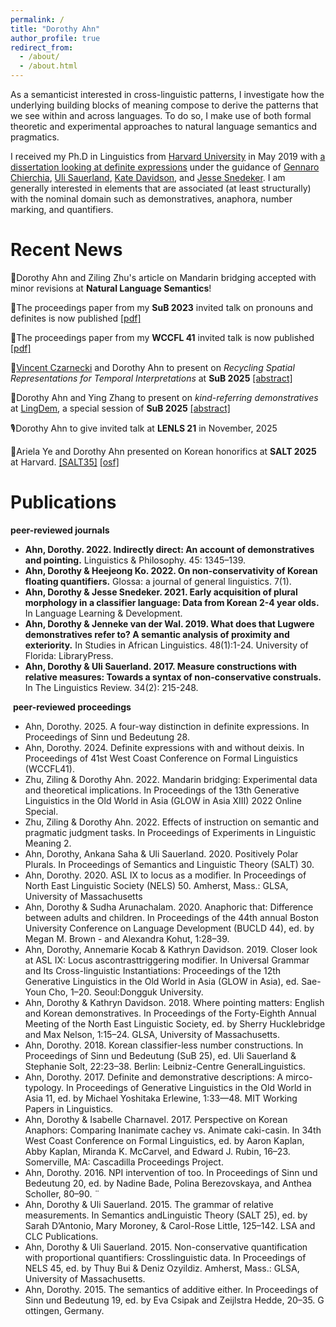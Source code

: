 ```yaml
---
permalink: /
title: "Dorothy Ahn"
author_profile: true
redirect_from: 
  - /about/
  - /about.html
---
```


As a semanticist interested in cross-linguistic patterns, I investigate how the underlying building blocks of meaning compose to derive the patterns that we see within and across languages. To do so, I make use of both formal theoretic and experimental approaches to natural language semantics and pragmatics.
 
I received my Ph.D in Linguistics from <a href="https://linguistics.fas.harvard.edu/">Harvard University</a> in May 2019 with <a href="https://ling.auf.net/lingbuzz/004742">a dissertation looking at definite expressions</a> under the guidance of <a href="https://linguistics.fas.harvard.edu/people/gennaro-chierchia">Gennaro Chierchia</a>, <a href="https://ulisauerland.github.io/">Uli Sauerland</a>, <a href="https://kathryndavidson.scholars.harvard.edu/">Kate Davidson</a>, and <a href="https://www.harvardlds.org/our-labs/snedeker-lab/">Jesse Snedeker</a>. I am generally interested in elements that are associated (at least structurally) with the nominal domain such as demonstratives, anaphora, number marking, and quantifiers. 

Recent News
======

🎉Dorothy Ahn and Ziling Zhu's article on Mandarin bridging accepted with minor revisions at **Natural Language Semantics**!

📑The proceedings paper from my **SuB 2023** invited talk on pronouns and definites is now published <a href="https://ojs.ub.uni-konstanz.de/sub/index.php/sub/article/view/1104">[pdf]</a>

📑The proceedings paper from my **WCCFL 41** invited talk is now published <a href="https://www.lingref.com/cpp/wccfl/41/paper3727.pdf">[pdf]</a>

🎤<a href="https://www.vinczarnecki.com/">Vincent Czarnecki</a> and Dorothy Ahn to present on _Recycling Spatial Representations for Temporal Interpretations_ at **SuB 2025** <a href="https://doroahn.github.io/dorothyahn.github.io/files/czarnecki_ahn_2025_sub30-abstract.pdf">[abstract]</a>

🎤Dorothy Ahn and Ying Zhang to present on _kind-referring demonstratives_ at <a href="https://vicom.info/sub30-lingdem/">LingDem</a>, a special session of **SuB 2025** <a href="https://doroahn.github.io/dorothyahn.github.io/files/zhang-ahn-SuB2025-abstract.pdf">[abstract]</a>

🎙️Dorothy Ahn to give invited talk at **LENLS 21** in November, 2025

🎤Ariela Ye and Dorothy Ahn presented on Korean honorifics at **SALT 2025** at Harvard. <a href="https://saltconf.github.io/salt35/">[SALT35]</a> <a href="https://osf.io/93tng/">[osf]</a> 


Publications
======

**peer-reviewed journals**
- **Ahn, Dorothy. 2022. Indirectly direct: An account of demonstratives and pointing.** Linguistics & Philosophy. 45: 1345–139.
- **Ahn, Dorothy & Heejeong Ko. 2022. On non-conservativity of Korean floating quantifiers.** Glossa: a journal of general linguistics. 7(1).
- **Ahn, Dorothy & Jesse Snedeker. 2021. Early acquisition of plural morphology in a classifier language: Data from Korean 2-4 year olds.** In Language Learning & Development.
- **Ahn, Dorothy & Jenneke van der Wal. 2019. What does that Lugwere demonstratives refer to? A semantic analysis of proximity and exteriority.** In Studies in African Linguistics. 48(1):1-24. University of Florida: LibraryPress.
- **Ahn, Dorothy & Uli Sauerland. 2017. Measure constructions with relative measures: Towards a syntax of non-conservative construals.** In The Linguistics Review. 34(2): 215-248.

​
**peer-reviewed proceedings**
- Ahn, Dorothy. 2025. A four-way distinction in definite expressions. In Proceedings of Sinn und Bedeutung 28.
- Ahn, Dorothy. 2024. Definite expressions with and without deixis. In Proceedings of 41st West Coast Conference on Formal Linguistics (WCCFL41).
- Zhu, Ziling & Dorothy Ahn. 2022. Mandarin bridging: Experimental data and theoretical implications. In Proceedings of the 13th Generative Linguistics in the Old World in Asia (GLOW in Asia XIII) 2022 Online Special.
- Zhu, Ziling & Dorothy Ahn. 2022. Effects of instruction on semantic and pragmatic judgment tasks. In Proceedings of Experiments in Linguistic Meaning 2.
- Ahn, Dorothy, Ankana Saha & Uli Sauerland. 2020. Positively Polar Plurals. In Proceedings of Semantics and Linguistic Theory (SALT) 30.
- Ahn, Dorothy. 2020. ASL IX to locus as a modifier. In Proceedings of North East Linguistic Society (NELS) 50. Amherst, Mass.: GLSA, University of Massachusetts
- Ahn, Dorothy & Sudha Arunachalam. 2020. Anaphoric that: Difference between adults and children. In Proceedings of the 44th annual Boston University Conference on Language Development (BUCLD 44), ed. by Megan M. Brown - and Alexandra Kohut, 1:28–39.
- Ahn, Dorothy, Annemarie Kocab & Kathryn Davidson. 2019. Closer look at ASL IX: Locus ascontrasttriggering modifier. In Universal Grammar and Its Cross-linguistic Instantiations: Proceedings of the 12th Generative Linguistics in the Old World in Asia (GLOW in Asia), ed. Sae-Youn Cho, 1–20. Seoul:Dongguk University.
- Ahn, Dorothy & Kathryn Davidson. 2018. Where pointing matters: English and Korean demonstratives. In Proceedings of the Forty-Eighth Annual Meeting of the North East Linguistic Society, ed. by Sherry Hucklebridge and Max Nelson, 1:15–24. GLSA, University of Massachusetts.
- Ahn, Dorothy. 2018. Korean classifier-less number constructions. In Proceedings of Sinn und Bedeutung (SuB 25), ed. Uli Sauerland & Stephanie Solt, 22:23–38. Berlin: Leibniz-Centre GeneralLinguistics.
- Ahn, Dorothy. 2017. Definite and demonstrative descriptions: A mirco-typology. In Proceedings of Generative Linguistics in the Old World in Asia 11, ed. by Michael Yoshitaka Erlewine, 1:33—48. MIT Working Papers in Linguistics.
- Ahn, Dorothy & Isabelle Charnavel. 2017. Perspective on Korean Anaphors: Comparing Inanimate
cachey vs. Animate caki-casin. In 34th West Coast Conference on Formal Linguistics, ed. by Aaron Kaplan, Abby Kaplan, Miranda K. McCarvel, and Edward J. Rubin, 16–23. Somerville, MA: Cascadilla Proceedings Project.
- Ahn, Dorothy. 2016. NPI intervention of too. In Proceedings of Sinn und Bedeutung 20, ed. by Nadine Bade, Polina Berezovskaya, and Anthea Scholler, 80–90. ¨
- Ahn, Dorothy & Uli Sauerland. 2015. The grammar of relative measurements. In Semantics andLinguistic Theory (SALT 25), ed. by Sarah D’Antonio, Mary Moroney, & Carol-Rose Little, 125–142. LSA and CLC Publications.
- Ahn, Dorothy & Uli Sauerland. 2015. Non-conservative quantification with proportional quantifiers: Crosslinguistic data. In Proceedings of NELS 45, ed. by Thuy Bui & Deniz Ozyildiz. Amherst, Mass.: GLSA, University of Massachusetts.
- Ahn, Dorothy. 2015. The semantics of additive either. In Proceedings of Sinn und Bedeutung 19, ed. by Eva Csipak and Zeijlstra Hedde, 20–35. G ottingen, Germany.



